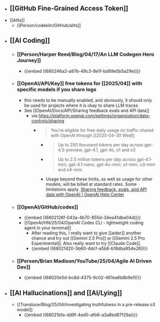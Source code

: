 - [[GitHub Fine-Grained Access Token]]
	-
- [[Alits]]
	- [[Person/codekiln/GitHub/alits]]
- ## [[AI Coding]]
	- ### [[Person/Harper Reed/Blog/04/17/An LLM Codegen Hero Journey]]
		- {{embed ((680246a2-a87b-49c3-8e1f-bd89e5b5a29e))}}
	- ### [[OpenAI/API/Key]] free tokens for [[2025/04]] with specific models if you share logs
		- this needs to be manually enabled, and obviously, it should only be used for projects where it is okay to share LLM traces
		- See [[OpenAI/Docs/API/Sharing feedback evals and API data]]
			- via https://platform.openai.com/settings/organization/data-controls/sharing
				- > You're eligible for free daily usage on traffic shared with OpenAI through [[2025-04-30 Wed]]
					- > Up to 250 thousand tokens per day across gpt-4.5-preview, gpt-4.1, gpt-4o, o1 and o3
					- > Up to 2.5 million tokens per day across gpt-4.1-mini, gpt-4.1-nano, gpt-4o-mini, o1-mini, o3-mini and o4-mini
					- Usage beyond these limits, as well as usage for other models, will be billed at standard rates. Some limitations apply. [Sharing feedback, evals, and API data with OpenAI | OpenAI Help Center](https://help.openai.com/en/articles/10306912-sharing-feedback-evals-and-api-data-with-openai)
	- ### [[OpenAI/GitHub/codex]]
		- {{embed ((6802126f-043a-4b70-855d-34ea41dbe04d))}}
		- [[OpenAI/HN/25/04/OpenAI Codex CLI - lightweight coding agent in your terminal]]
			- After reading this, I really want to give [[aider]] another chance and try out [[Gemini 2.5 Pro]] or [[Gemini 2.5 Pro Experimental]]. Also really want to try [[Claude Code]].
			- {{embed ((68021420-5b60-4dcf-a5b6-b18dba954e26))}}
	- ### [[Person/Brian Madison/YouTube/25/04/Agile AI Driven Dev]]
		- {{embed ((68020e5d-bc8d-4375-9c02-461ea6b8b9e1))}}
- ## [[AI Hallucinations]] and [[AI/Lying]]
	- [[Transluce/Blog/25/04/Investigating truthfulness in a pre-release o3 model]]
		- {{embed ((68021bfa-dd9f-4ed0-afb6-a3a8bd87f29a))}}